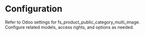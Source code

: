 # Configuration

Refer to Odoo settings for fs_product_public_category_multi_image. Configure related models, access rights, and options as needed.
